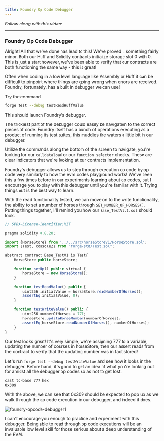 ```yaml
---
title: Foundry Op Code Debugger
---
```


_Follow along with this video:_

---

### Foundry Op Code Debugger

Alright! All that we've done has lead to this! We've proved .. something fairly minor. Both our Huff and Solidity contracts initialize storage slot 0 with 0. This is just a start however, we've been able to verify that our contracts are both functioning the same way - this is great!

Often when coding in a low level language like Assembly or Huff it can be difficult to pinpoint where things are going wrong when errors are received. Foundry, fortunately, has a built in debugger we can use!

Try the command:

```bash
forge test --debug testReadHuffValue
```

This should launch Foundry's debugger.

The trickiest part of the debugger could easily be navigation to the correct pieces of code. Foundry itself has a bunch of operations executing as a product of running its test suites, this muddies the waters a little bit in our debugger.

Utilize the commands along the bottom of the screen to navigate, you're looking for our `calldataload` or our `function selector` checks. These are clear indicators that we're looking at our contracts implementation.

Foundry's debugger allows us to step through execution op code by op code very similarly to how the evm.codes playground works! We've seen this a few times before in our experiments learning about op codes, but I encourage you to play with this debugger until you're familiar with it. Trying things out is the best way to learn.

With the read functionality tested, we can move on to the write functionality, the ability to set a number of horses through `SET_NUMBER_OF_HORSES()`. Putting things together, I'll remind you how our `Base_TestV1.t.sol` should look.

```js
// SPDX-License-Identifier:MIT

pragma solidity 0.8.20;

import {HorseStore} from "../../src/horseStoreV1/HorseStore.sol";
import {Test, console2} from "forge-std/Test.sol";

abstract contract Base_TestV1 is Test{
    HorseStore public horseStore;

    function setUp() public virtual {
        horseStore = new HorseStore();
    }

    function testReadValue() public {
        uint256 initialValue = horseStore.readNumberOfHorses();
        assertEq(initialValue, 0);
    }

    function testWriteValue() public {
        uint256 numberOfHorses = 777;
        horseStore.updateHorseNumber(numberOfHorses);
        assertEq(horseStore.readNumberOfHorses(), numberOfHorses);
    }
}
```

Our test looks great! It's very simple, we're assigning 777 to a variable, updating the number of courses in horseStore, then our assert reads from the contract to verify that the updating number was in fact stored!

Let's run `forge test --debug testWriteValue` and see how it looks in the debugger. Before hand, it's good to get an idea of what you're looking out for amidst all the debugger op codes so as not to get lost.

```bash
cast to-base 777 hex
0x309
```

With the above, we can see that 0x309 should be expected to pop up as we walk through the op code execution in our debugger, and indeed it does.

![foundry-opcode-debugger1](/formal-verification-1/39-foundry-opcode-debugger/foundry-opcode-debugger1.png)

I can't encourage you enough to practice and experiment with this debugger. Being able to read through op code executions will be an invaluable low level skill for those serious about a deep understanding of the EVM.
